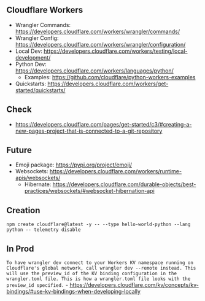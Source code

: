 ## Cloudflare Workers

  * Wrangler Commands: https://developers.cloudflare.com/workers/wrangler/commands/
  * Wrangler Config: https://developers.cloudflare.com/workers/wrangler/configuration/
  * Local Dev: https://developers.cloudflare.com/workers/testing/local-development/
  * Python Dev: https://developers.cloudflare.com/workers/languages/python/
    - Examples: https://github.com/cloudflare/python-workers-examples
  * Quickstarts: https://developers.cloudflare.com/workers/get-started/quickstarts/

## Check
  * https://developers.cloudflare.com/pages/get-started/c3/#creating-a-new-pages-project-that-is-connected-to-a-git-repository



## Future
  * Emoji package: https://pypi.org/project/emoji/
  * Websockets: https://developers.cloudflare.com/workers/runtime-apis/websockets/
    - Hibernate: https://developers.cloudflare.com/durable-objects/best-practices/websockets/#websocket-hibernation-api

## Creation

`npm create cloudflare@latest -y -- --type hello-world-python --lang python -- telemetry disable`

## In Prod

`To have wrangler dev connect to your Workers KV namespace running on Cloudflare's global network, call wrangler dev --remote instead. This will use the preview_id of the KV binding configuration in the wrangler.toml file. This is how a wrangler.toml file looks with the preview_id specified.` - https://developers.cloudflare.com/kv/concepts/kv-bindings/#use-kv-bindings-when-developing-locally
